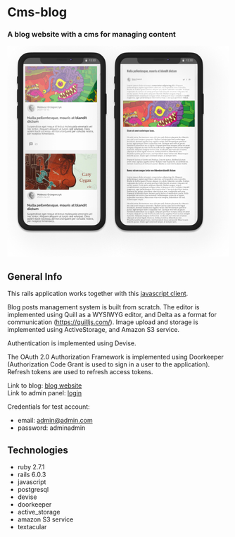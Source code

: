 # Cms-blog
### A blog website with a cms for managing content
![Logo](work_2.png)

## General Info

This rails application works together with this [javascript client](https://github.com/michalgrzegor/cms-blog).  
  
Blog posts management system is built from scratch. The editor is implemented using Quill as a WYSIWYG editor, 
and Delta as a format for communication (https://quilljs.com/). Image upload and storage is implemented using 
ActiveStorage, and Amazon S3 service.  
  
Authentication is implemented using Devise.  
  
The OAuth 2.0 Authorization Framework is implemented using Doorkeeper (Authorization Code Grant is used to sign in
a user to the application). Refresh tokens are used to refresh access tokens.  
  
Link to blog: [blog website](https://musing-ramanujan-8002a4.netlify.app)  
Link to admin panel: [login](https://musing-ramanujan-8002a4.netlify.app/auth)  
  
Credentials for test account:  
- email: admin@admin.com
- password: adminadmin

## Technologies

- ruby 2.7.1
- rails 6.0.3
- javascript
- postgresql
- devise
- doorkeeper
- active_storage
- amazon S3 service
- textacular
